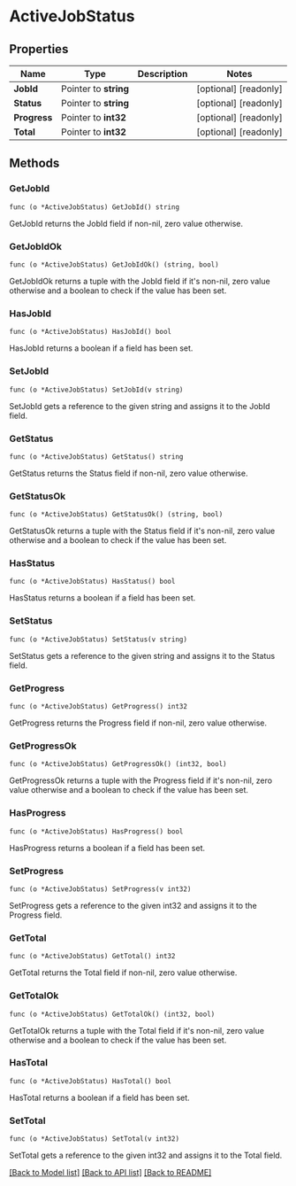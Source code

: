 # ActiveJobStatus

## Properties

Name | Type | Description | Notes
------------ | ------------- | ------------- | -------------
**JobId** | Pointer to **string** |  | [optional] [readonly] 
**Status** | Pointer to **string** |  | [optional] [readonly] 
**Progress** | Pointer to **int32** |  | [optional] [readonly] 
**Total** | Pointer to **int32** |  | [optional] [readonly] 

## Methods

### GetJobId

`func (o *ActiveJobStatus) GetJobId() string`

GetJobId returns the JobId field if non-nil, zero value otherwise.

### GetJobIdOk

`func (o *ActiveJobStatus) GetJobIdOk() (string, bool)`

GetJobIdOk returns a tuple with the JobId field if it's non-nil, zero value otherwise
and a boolean to check if the value has been set.

### HasJobId

`func (o *ActiveJobStatus) HasJobId() bool`

HasJobId returns a boolean if a field has been set.

### SetJobId

`func (o *ActiveJobStatus) SetJobId(v string)`

SetJobId gets a reference to the given string and assigns it to the JobId field.

### GetStatus

`func (o *ActiveJobStatus) GetStatus() string`

GetStatus returns the Status field if non-nil, zero value otherwise.

### GetStatusOk

`func (o *ActiveJobStatus) GetStatusOk() (string, bool)`

GetStatusOk returns a tuple with the Status field if it's non-nil, zero value otherwise
and a boolean to check if the value has been set.

### HasStatus

`func (o *ActiveJobStatus) HasStatus() bool`

HasStatus returns a boolean if a field has been set.

### SetStatus

`func (o *ActiveJobStatus) SetStatus(v string)`

SetStatus gets a reference to the given string and assigns it to the Status field.

### GetProgress

`func (o *ActiveJobStatus) GetProgress() int32`

GetProgress returns the Progress field if non-nil, zero value otherwise.

### GetProgressOk

`func (o *ActiveJobStatus) GetProgressOk() (int32, bool)`

GetProgressOk returns a tuple with the Progress field if it's non-nil, zero value otherwise
and a boolean to check if the value has been set.

### HasProgress

`func (o *ActiveJobStatus) HasProgress() bool`

HasProgress returns a boolean if a field has been set.

### SetProgress

`func (o *ActiveJobStatus) SetProgress(v int32)`

SetProgress gets a reference to the given int32 and assigns it to the Progress field.

### GetTotal

`func (o *ActiveJobStatus) GetTotal() int32`

GetTotal returns the Total field if non-nil, zero value otherwise.

### GetTotalOk

`func (o *ActiveJobStatus) GetTotalOk() (int32, bool)`

GetTotalOk returns a tuple with the Total field if it's non-nil, zero value otherwise
and a boolean to check if the value has been set.

### HasTotal

`func (o *ActiveJobStatus) HasTotal() bool`

HasTotal returns a boolean if a field has been set.

### SetTotal

`func (o *ActiveJobStatus) SetTotal(v int32)`

SetTotal gets a reference to the given int32 and assigns it to the Total field.


[[Back to Model list]](../README.md#documentation-for-models) [[Back to API list]](../README.md#documentation-for-api-endpoints) [[Back to README]](../README.md)


